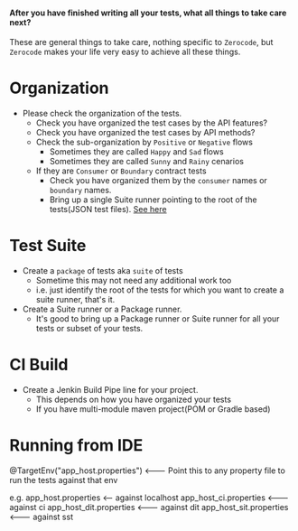 #### After you have finished writing all your tests, what all things to take care next?
These are general things to take care, nothing specific to `Zerocode`, but `Zerocode` makes your life very easy to achieve all these things.

Organization
===

+ Please check the organization of the tests.
  + Check you have organized the test cases by the API features?
  + Check you have organized the test cases by API methods?
  + Check the sub-organization by `Positive` or `Negative` flows
     + Sometimes they are called `Happy` and `Sad` flows
     + Sometimes they are called `Sunny` and `Rainy` cenarios
  + If they are `Consumer` or `Boundary` contract tests
     + Check you have organized them by the `consumer` names or `boundary` names.
     + Bring up a single Suite runner pointing to the root of the tests(JSON test files). [See here](https://github.com/authorjapps/zerocode/wiki/Suite-Runner-Vs-Package-runner)

Test Suite
===
+ Create a `package` of tests aka `suite` of tests
  + Sometime this may not need any additional work too
  + i.e. just identify the root of the tests for which you want to create a suite runner, that's it.
+ Create a Suite runner or a Package runner.
  + It's good to bring up a Package runner or Suite runner for all your tests or subset of your tests.

 


CI Build
===

+ Create a Jenkin Build Pipe line for your project.
  + This depends on how you have organized your tests
  + If you have multi-module maven project(POM or Gradle based)

Running from IDE
===
@TargetEnv("app_host.properties")  <--- Point this to any property file to run the tests against that env

e.g.
app_host.properties  <-- against localhost
app_host_ci.properties  <--- against ci
app_host_dit.properties <--- against dit
app_host_sit.properties <--- against sst
